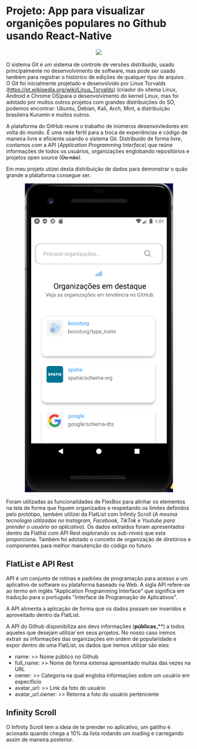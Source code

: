 # Projeto: App para visualizar organições populares no Github usando React-Native #

<p align="center">
  <img src="68747470733a2f2f6861636b65726e6f6f6e2e636f6d2f696d616765732f677034733332706b2e6a7067.jpeg" >
</p>

  
 O sistema Git é um sistema de controle de versões distribuído, usado principalmente no desenvolvimento de software, mas pode ser usado também para registrar o histórico de edições de qualquer tipo de arquivo . O Git foi inicialmente projetado e desenvolvido por Linux Torvalds (https://pt.wikipedia.org/wiki/Linus_Torvalds) (criador do sitema Linux, Android e Chrome OS)para o desenvolvimento do kernel Linux, mas foi adotado por muitos outros projetos com grandes distribuições do SO, podemos encontrar: Ubuntu, Debian, Kali, Arch, Mint, a distribuição brasileira Kurumin e muitos outros.

 A plataforma do GitHub reune o trabalho de inúmeros desenvovledores em volta do mundo. É uma rede fertil para a troca de experiências e código de maneira livre e eficiente usando o sistema Git. 
 Distríbuido de forma livre, contamos com a API (_Application Programming Interface_) que reúne informações de todos os usuários, organizações englobando repositórios e projetos open source (~~Ou não~~).

Em meu projeto utizei desta distribuição de dados para demonstrar o quão grande a plataforma consegue ser. 

<p align="center">
  <img src="App.png" >
</p>

Foram utilizadas as funcionalidades de FlexBox para alinhar os elementos na tela de forma que fiquem organizados e respeitando os limites definidos pelo protótipo, também utilizei da FlatList com Infinity Scroll (_A mesma tecnologia utilizadas no Instagram, Facebook, TikTok e Youtube para prender o usuário ao aplicativo_). Os dados extraídos foram apresentados dentro da Flatlist com API Rest explorando os sub-niveis que esta proporciona. Também foi adotado o conceito de organização de diretórios e componentes para melhor manutenção do código no futuro.

## FlatList e API Rest ##

API é um conjunto de rotinas e padrões de programação para acesso a um aplicativo de software ou plataforma baseado na Web. A sigla API refere-se ao termo em inglês "Application Programming Interface" que significa em tradução para o português "Interface de Programação de Aplicativos".

A API alimenta a aplicação de forma que os dados possam ser inseridos e aproveitado dentro da FlatList.

A API do Github disponibiliza aos devs informações (**públicas**_**) a todos aqueles que desejam utilizar em seus projetos.
No nosso caso iremos extrair as informações das organizações em ordem de popularidade e expor dentro de uma FlatList, os dados que iremos utilizar são eles:

- name: >> Nome público no Github
- full_name: >> Nome de forma extensa apresentado muitas das vezes na URL 
- owner: >> Categoria na qual engloba informações sobre um usuário em específicio 
- avatar_url: >> Link da foto do usuário
- avatar_url.owner: >> Retorna a foto do usuário pertencente 

## Infinity Scroll ##

O Infinity Scroll tem a ideia de te prender no aplicativo, um gatilho é acionado quando chega a 10% da lista rodando um loading e carregando assim de maneira posterior.



